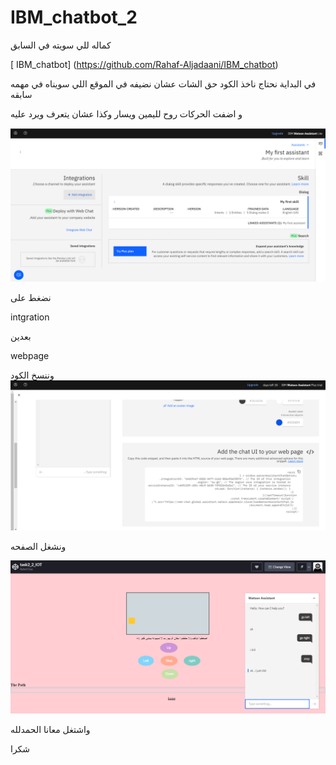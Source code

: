 # IBM_chatbot_2

كماله للي سويته في السابق 

[ IBM_chatbot] (https://github.com/Rahaf-Aljadaani/IBM_chatbot)

في البداية نحتاج ناخذ الكود حق الشات 
عشان نضيفه في الموقع اللي سويناه في مهمه سابقه 

و اضفت الحركات روح لليمين ويسار وكذا عشان يتعرف ويرد عليه 

![alt text](https://github.com/Rahaf-Aljadaani/IBM_chatbot_2/blob/master/images/19.png?raw=true)

نضغط على 

intgration 

بعدين

webpage 

وننسخ الكود 
![alt text](https://github.com/Rahaf-Aljadaani/IBM_chatbot_2/blob/master/images/20.png?raw=true)

ونشغل الصفحه 

![alt text](https://github.com/Rahaf-Aljadaani/IBM_chatbot_2/blob/master/images/21.png?raw=true)

واشتغل معانا الحمدلله 

شكرا 


